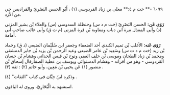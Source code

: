 ٦٠٩٩ -** خت م ٤:** معلى بن زياد القردوسي (١) ، أَبُو الحسن البَصْرِيّ والقراديس حي من الأزد.

**رَوَى عَن:** الحسن البَصْرِيّ (خت م د س) وحنظلة السدوسي (س) والعلاء بْن بشير المزني (د) وأبي المعذل مرة ابن دباب ومعاوية بْن قرة المزني (م ت ق) وأبي غالب صاحب أبي أمامة.

**رَوَى عَنه:** الأغلب بْن تميم الكندي أحد الضعفاء وجعفر ابن سُلَيْمان الضبعي (د ق) وحماد بْن زيد (خت م د ت س) وسَعِيد بْن عامر الضبعي وعبد الرحمن بْن يزيد بْن جابر الدمشقي ومحمد بْن زياد الطحان وموسى بْن خلف العمي ونوح بْن قيس الحداني وهشام بْن حسان القردوسي - وهو من أقرانه - وهشام الدستوائي ويوسف بن عطية الصفارقال إسحاق بْن منصور (١) عَن يحيى بْن مَعِين، وأبو حاتم (٢) : ثقة (٣) .

وذكره ابنُ حِبَّان في كتاب "الثقات" (٤) .

استشهد به الْبُخَارِيّ، وروى له الباقون.